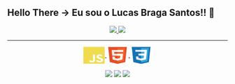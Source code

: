 ## Hello There -> Eu sou o Lucas Braga Santos!! 👋

<div align="center">
  <a href="https://github.com/lucasbrasantos">
  <img height="140em" src="https://github-readme-stats.vercel.app/api?username=lucasbrasantos&show_icons=true&theme=blue-green&include_all_commits=true&count_private=true"/>
  <img height="140em" src="https://github-readme-stats.vercel.app/api/top-langs/?username=lucasbrasantos&layout=compact&langs_count=5&theme=gotham"/>
</div>
  
---

<p align="center">
    <img align="center" height="40" width="50" src="https://raw.githubusercontent.com/devicons/devicon/master/icons/javascript/javascript-plain.svg">
    <img align="center" height="40" width="50" src="https://raw.githubusercontent.com/devicons/devicon/master/icons/html5/html5-original.svg">
    <img align="center" height="40" width="50" src="https://raw.githubusercontent.com/devicons/devicon/master/icons/css3/css3-original.svg">
</p>
  
<p align="center">
    <a href="https://instagram.com/lucas_bragasantos/" target="_blank"><img src="https://img.shields.io/badge/-Instagram-%23E4405F?style=for-the-badge&logo=instagram&logoColor=white" target="_blank"></a>
    <a href="https://www.linkedin.com/in/lucasbrasantos/" target="_blank"><img src="https://img.shields.io/badge/-LinkedIn-%230077B5?style=for-the-badge&logo=linkedin&logoColor=white" target="_blank"></a>
    <a href="mailto:lucasbrasantos@gmail.com" target="_blank"><img src="https://img.shields.io/badge/Gmail-D14836?style=for-the-badge&logo=gmail&logoColor=white" target="_blank"></a>
</p>
  
  ##

